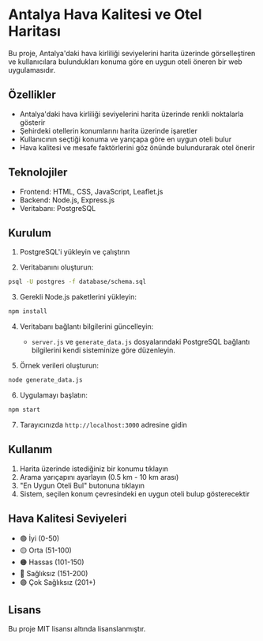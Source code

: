 # Antalya Hava Kalitesi ve Otel Haritası

Bu proje, Antalya'daki hava kirliliği seviyelerini harita üzerinde görselleştiren ve kullanıcılara bulundukları konuma göre en uygun oteli öneren bir web uygulamasıdır.

## Özellikler

- Antalya'daki hava kirliliği seviyelerini harita üzerinde renkli noktalarla gösterir
- Şehirdeki otellerin konumlarını harita üzerinde işaretler
- Kullanıcının seçtiği konuma ve yarıçapa göre en uygun oteli bulur
- Hava kalitesi ve mesafe faktörlerini göz önünde bulundurarak otel önerir

## Teknolojiler

- Frontend: HTML, CSS, JavaScript, Leaflet.js
- Backend: Node.js, Express.js
- Veritabanı: PostgreSQL

## Kurulum

1. PostgreSQL'i yükleyin ve çalıştırın

2. Veritabanını oluşturun:
```bash
psql -U postgres -f database/schema.sql
```

3. Gerekli Node.js paketlerini yükleyin:
```bash
npm install
```

4. Veritabanı bağlantı bilgilerini güncelleyin:
   - `server.js` ve `generate_data.js` dosyalarındaki PostgreSQL bağlantı bilgilerini kendi sisteminize göre düzenleyin.

5. Örnek verileri oluşturun:
```bash
node generate_data.js
```

6. Uygulamayı başlatın:
```bash
npm start
```

7. Tarayıcınızda `http://localhost:3000` adresine gidin

## Kullanım

1. Harita üzerinde istediğiniz bir konumu tıklayın
2. Arama yarıçapını ayarlayın (0.5 km - 10 km arası)
3. "En Uygun Oteli Bul" butonuna tıklayın
4. Sistem, seçilen konum çevresindeki en uygun oteli bulup gösterecektir

## Hava Kalitesi Seviyeleri

- 🟢 İyi (0-50)
- 🟡 Orta (51-100)
- 🟠 Hassas (101-150)
- 🔴 Sağlıksız (151-200)
- 🟣 Çok Sağlıksız (201+)

## Lisans

Bu proje MIT lisansı altında lisanslanmıştır. 